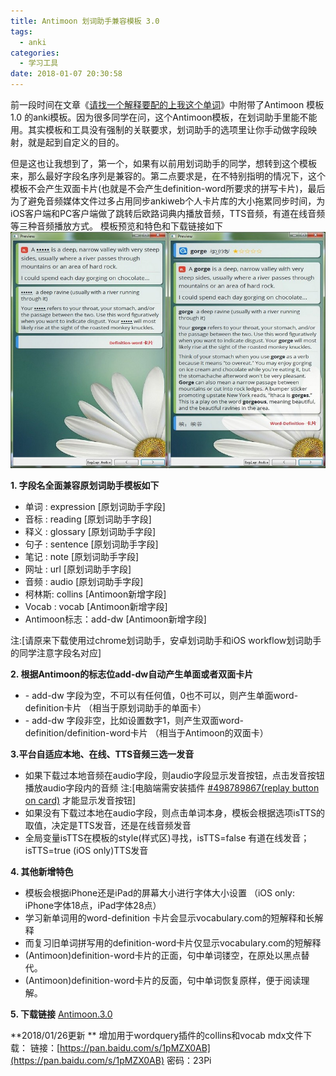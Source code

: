 ```yaml
---
title: Antimoon 划词助手兼容模板 3.0
tags:
  - anki
categories:
  - 学习工具
date: 2018-01-07 20:30:58
---
```


前一段时间在文章《[请找一个解释要配的上我这个单词](http://www.laohuang.net/20171213/anki-definition-word-template/)》中附带了Antimoon 模板1.0 的anki模板。因为很多同学在问，这个Antimoon模板，在划词助手里能不能用。其实模板和工具没有强制的关联要求，划词助手的选项里让你手动做字段映射，就是起到自定义的目的。
<!-- more -->
但是这也让我想到了，第一个，如果有以前用划词助手的同学，想转到这个模板来，那么最好字段名序列是兼容的。第二点要求是，在不特别指明的情况下，这个模板不会产生双面卡片(也就是不会产生definition-word所要求的拼写卡片)，最后为了避免音频媒体文件过多占用同步ankiweb个人卡片库的大小拖累同步时间，为iOS客户端和PC客户端做了跳转后欧路词典内播放音频，TTS音频，有道在线音频等三种音频播放方式。 模板预览和特色和下载链接如下 
![](/images/antimoon_3_03.jpg) 

**1. 字段名全面兼容原划词助手模板如下**

*   单词 : expression \[原划词助手字段\]
*   音标 : reading \[原划词助手字段\]
*   释义 : glossary \[原划词助手字段\]
*   句子 : sentence \[原划词助手字段\]
*   笔记 : note \[原划词助手字段\]
*   网址 : url \[原划词助手字段\]
*   音频 : audio \[原划词助手字段\]
*   柯林斯: collins \[Antimoon新增字段\]
*   Vocab : vocab \[Antimoon新增字段\]
*   Antimoon标志：add-dw \[Antimoon新增字段\]

注:\[请原来下载使用过chrome划词助手，安卓划词助手和iOS workflow划词助手的同学注意字段名对应\] 

**2. 根据Antimoon的标志位add-dw自动产生单面或者双面卡片**

*   \- add-dw 字段为空，不可以有任何值，0也不可以，则产生单面word-definition卡片 （相当于原划词助手的单面卡）
*   \- add-dw 字段非空，比如设置数字1，则产生双面word-definition/definition-word卡片 （相当于Antimoon的双面卡）

**3.平台自适应本地、在线、TTS音频三选一发音**

*   如果下载过本地音频在audio字段，则audio字段显示发音按钮，点击发音按钮播放audio字段内的音频 注:\[电脑端需安装插件 [#498789867(replay button on card)](https://ankiweb.net/shared/info/498789867) 才能显示发音按钮\]
*   如果没有下载过本地在audio字段，则点击单词本身，模板会根据选项isTTS的取值，决定是TTS发音，还是在线音频发音
*   全局变量isTTS在模板的style(样式区)寻找，isTTS=false 有道在线发音；isTTS=true (iOS only)TTS发音

**4. 其他新增特色**

*   模板会根据iPhone还是iPad的屏幕大小进行字体大小设置 （iOS only: iPhone字体18点，iPad字体28点）
*   学习新单词用的word-definition 卡片会显示vocabulary.com的短解释和长解释
*   而复习旧单词拼写用的definition-word卡片仅显示vocabulary.com的短解释
*   (Antimoon)definition-word卡片的正面，句中单词镂空，在原处以黑点替代。
*   (Antimoon)definition-word卡片的反面，句中单词恢复原样，便于阅读理解。

**5. 下载链接** 
[Antimoon.3.0](/files/Antimoon.3.0.zip) 

**2018/01/26更新 **
增加用于wordquery插件的collins和vocab mdx文件下载： 
链接：[https://pan.baidu.com/s/1pMZX0AB](https://pan.baidu.com/s/1pMZX0AB) 密码：23Pi